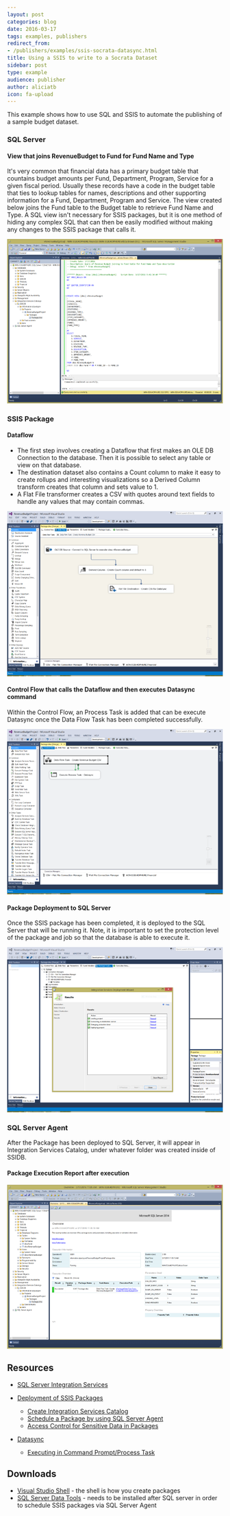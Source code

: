 ```yaml
---
layout: post
categories: blog
date: 2016-03-17
tags: examples, publishers
redirect_from:
- /publishers/examples/ssis-socrata-datasync.html
title: Using a SSIS to write to a Socrata Dataset
sidebar: post
type: example
audience: publisher
author: aliciatb
icon: fa-upload
---
```


This example shows how to use SQL and SSIS to automate the publishing of a sample budget dataset.

### SQL Server

#### View that joins RevenueBudget to Fund for Fund Name and Type

It's very common that financial data has a primary budget table that countains budget amounts per Fund, Department, Program, Service for a given fiscal period. Usually these records have a code in the budget table that ties to lookup tables for names, descriptions and other supporting information for a Fund, Department, Program and Service. The view created below joins the Fund table to the Budget table to retrieve Fund Name and Type. A SQL view isn't necessary for SSIS packages, but it is one method of hiding any complex SQL that can then be easily modified without making any changes to the SSIS package that calls it.

![SQL View](/img/SQLView.PNG)

### SSIS Package

#### Dataflow

* The first step involves creating a Dataflow that first makes an OLE DB Connection to the database. Then it is possible to select any table or view on that database.
* The destination dataset also contains a Count column to make it easy to create rollups and interesting visualizations so a Derived Column transform creates that column and sets value to 1.
* A Flat File transformer creates a CSV with quotes around text fields to handle any values that may contain commas.

![SSIS screenshot dataflow](/img/DataFlowTransformationTasks.PNG)

#### Control Flow that calls the Dataflow and then executes Datasync command

Within the Control Flow, an Process Task is added that can be execute Datasync once the Data Flow Task has been completed successfully.

![SSIS screenshot workflow](/img/ControlFlowTasks.PNG)

#### Package Deployment to SQL Server

Once the SSIS package has been completed, it is deployed to the SQL Server that will be running it. Note, it is important to set the protection level of the package and job so that the database is able to execute it.

![SSIS screenshot of package deployment](/img/DeployPackageStep.PNG)

### SQL Server Agent

After the Package has been deployed to SQL Server, it will appear in Integration Services Catalog, under whatever folder was created inside of SSIDB.

#### Package Execution Report after execution

![SSIS screenshot dataflow](/img/SQLPackageReport.PNG)

## Resources

* [SQL Server Integration Services](https://msdn.microsoft.com/en-us/library/ms141026(v=sql.120).aspx)
* [Deployment of SSIS Packages](https://msdn.microsoft.com/en-us/library/ms137592(v=sql.120))
  * [Create Integration Services Catalog](https://msdn.microsoft.com/en-us/library/gg471509(v=sql.120).aspx)
  * [Schedule a Package by using SQL Server Agent](https://msdn.microsoft.com/en-us/library/gg471507(v=sql.120).aspx)
  * [Access Control for Sensitive Data in Packages](https://msdn.microsoft.com/en-us/library/ms141747(v=sql.120).aspx)

* [Datasync](http://socrata.github.io/datasync/)
  * [Executing in Command Prompt/Process Task](http://socrata.github.io/datasync/guides/setup-standard-job-headless.html)

## Downloads

* [Visual Studio Shell](https://www.microsoft.com/en-us/download/details.aspx?id=40777) - the shell is how you create packages
* [SQL Server Data Tools](https://www.microsoft.com/download/details.aspx?id=42313) - needs to be installed after SQL server in order to schedule SSIS packages via SQL Server Agent
